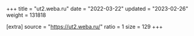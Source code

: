 +++
title = "ut2.weba.ru"
date = "2022-03-22"
updated = "2023-02-26"
weight = 131818

[extra]
source = "https://ut2.weba.ru/"
ratio = 1
size = 129
+++

